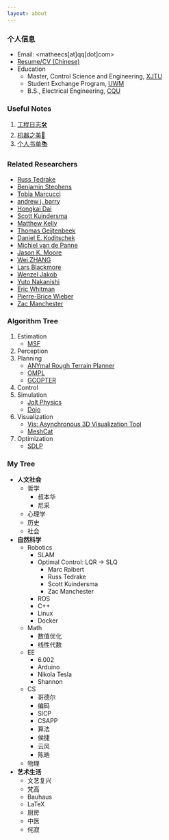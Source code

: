 ```yaml
---
layout: about
---
```

### 个人信息

- Email: <matheecs[at]qq[dot]com>
- [Resume/CV (Chinese)](/files/cv/cv2022.pdf)
- Education
  - Master, Control Science and Engineering, [XJTU](http://en.xjtu.edu.cn)
  - Student Exchange Program, [UWM](https://uwm.edu)
  - B.S., Electrical Engineering, [CQU](https://www.cqu.edu.cn)

### Useful Notes

1. [工程日志🛠](https://matheecs.tech/study/2014/11/11/buglist.html)
2. [机器之美🤖](https://matheecs.tech/study/2014/11/11/botlist.html)
3. [个人书单📚](https://matheecs.tech/study/2014/11/11/booklist.html)

### Related Researchers

- [Russ Tedrake](https://groups.csail.mit.edu/locomotion/russt.html)
- [Benjamin Stephens](https://www.cs.cmu.edu/~bstephe1/)
- [Tobia Marcucci](https://tobiamarcucci.github.io)
- [andrew j. barry](https://abarry.org)
- [Hongkai Dai](https://hongkai-dai.github.io)
- [Scott Kuindersma](https://scottk.seas.harvard.edu)
- [Matthew Kelly](http://www.matthewpeterkelly.com)
- [Thomas Geijtenbeek](https://www.goatstream.com/research/)
- [Daniel E. Koditschek](https://www.seas.upenn.edu/~kod/)
- [Michiel van de Panne](https://www.cs.ubc.ca/~van/)
- [Jason K. Moore](https://www.moorepants.info)
- [Wei ZHANG](http://www.wzhanglab.site/members/)
- [Lars Blackmore](http://larsblackmore.com)
- [Wenzel Jakob](https://rgl.epfl.ch/people/wjakob)
- [Yuto Nakanishi](https://spectrum.ieee.org/schaft-robot-company-bought-by-google-darpa-robotics-challenge-winner)
- [Eric Whitman](https://www.cs.cmu.edu/~cga/ewhitman/)
- [Pierre-Brice Wieber](http://www.inrialpes.fr/bipop/people/wieber/)
- [Zac Manchester](http://roboticexplorationlab.org)

### Algorithm Tree

1. Estimation
   - [MSF](https://github.com/ethz-asl/ethzasl_msf)
2. Perception
3. Planning
   - [ANYmal Rough Terrain Planner](https://github.com/leggedrobotics/art_planner)
   - [OMPL](https://ompl.kavrakilab.org)
   - [GCOPTER](https://github.com/ZJU-FAST-Lab/GCOPTER)
4. Control
5. Simulation
   - [Jolt Physics](https://github.com/jrouwe/JoltPhysics)
   - [Dojo](https://github.com/dojo-sim/Dojo.jl)
6. Visualization
   - [Vis: Asynchronous 3D Visualization Tool](https://github.com/rvbust/Vis)
   - [MeshCat](https://github.com/rdeits/meshcat-python)
7. Optimization
   - [SDLP](https://github.com/ZJU-FAST-Lab/SDLP)
### My Tree

- **人文社会**
  - 哲学
    - 叔本华
    - 尼采
  - 心理学
  - 历史
  - 社会
- **自然科学**
  - Robotics
    - SLAM
    - Optimal Control: LQR -> SLQ
      - Marc Raibert
      - Russ Tedrake
      - Scott Kuindersma
      - Zac Manchester
    - ROS
    - C++
    - Linux
    - Docker
  - Math
    - 数值优化
    - 线性代数
  - EE
    - 6.002
    - Arduino
    - Nikola Tesla
    - Shannon
  - CS
    - 哥德尔
    - 编码
    - SICP
    - CSAPP
    - 算法
    - 侯捷
    - 云风
    - 陈皓
  - 物理
- **艺术生活**
  - 文艺复兴
  - 梵高
  - Bauhaus
  - LaTeX
  - 厨房
  - 中医
  - 侘寂
